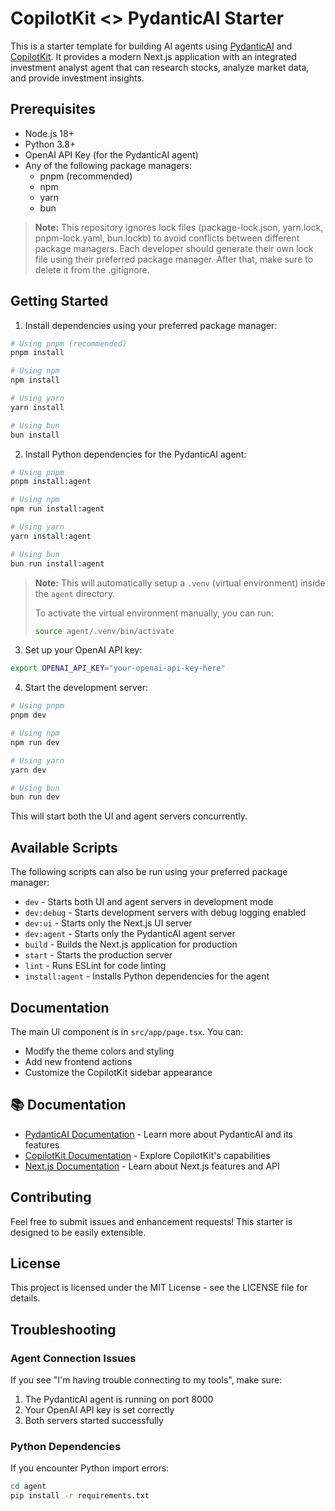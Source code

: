 # CopilotKit <> PydanticAI Starter

This is a starter template for building AI agents using [PydanticAI](https://ai.pydantic.dev/) and [CopilotKit](https://copilotkit.ai). It provides a modern Next.js application with an integrated investment analyst agent that can research stocks, analyze market data, and provide investment insights.

## Prerequisites

- Node.js 18+ 
- Python 3.8+
- OpenAI API Key (for the PydanticAI agent)
- Any of the following package managers:
  - pnpm (recommended)
  - npm
  - yarn
  - bun

> **Note:** This repository ignores lock files (package-lock.json, yarn.lock, pnpm-lock.yaml, bun.lockb) to avoid conflicts between different package managers. Each developer should generate their own lock file using their preferred package manager. After that, make sure to delete it from the .gitignore.

## Getting Started

1. Install dependencies using your preferred package manager:
```bash
# Using pnpm (recommended)
pnpm install

# Using npm
npm install

# Using yarn
yarn install

# Using bun
bun install
```

2. Install Python dependencies for the PydanticAI agent:
```bash
# Using pnpm
pnpm install:agent

# Using npm
npm run install:agent

# Using yarn
yarn install:agent

# Using bun
bun run install:agent
```

> **Note:** This will automatically setup a `.venv` (virtual environment) inside the `agent` directory.  
>
> To activate the virtual environment manually, you can run:
> ```bash
> source agent/.venv/bin/activate
> ```


3. Set up your OpenAI API key:
```bash
export OPENAI_API_KEY="your-openai-api-key-here"
```

4. Start the development server:
```bash
# Using pnpm
pnpm dev

# Using npm
npm run dev

# Using yarn
yarn dev

# Using bun
bun run dev
```

This will start both the UI and agent servers concurrently.

## Available Scripts
The following scripts can also be run using your preferred package manager:
- `dev` - Starts both UI and agent servers in development mode
- `dev:debug` - Starts development servers with debug logging enabled
- `dev:ui` - Starts only the Next.js UI server
- `dev:agent` - Starts only the PydanticAI agent server
- `build` - Builds the Next.js application for production
- `start` - Starts the production server
- `lint` - Runs ESLint for code linting
- `install:agent` - Installs Python dependencies for the agent

## Documentation

The main UI component is in `src/app/page.tsx`. You can:
- Modify the theme colors and styling
- Add new frontend actions
- Customize the CopilotKit sidebar appearance

## 📚 Documentation

- [PydanticAI Documentation](https://ai.pydantic.dev) - Learn more about PydanticAI and its features
- [CopilotKit Documentation](https://docs.copilotkit.ai) - Explore CopilotKit's capabilities
- [Next.js Documentation](https://nextjs.org/docs) - Learn about Next.js features and API


## Contributing

Feel free to submit issues and enhancement requests! This starter is designed to be easily extensible.

## License

This project is licensed under the MIT License - see the LICENSE file for details.

## Troubleshooting

### Agent Connection Issues
If you see "I'm having trouble connecting to my tools", make sure:
1. The PydanticAI agent is running on port 8000
2. Your OpenAI API key is set correctly
3. Both servers started successfully

### Python Dependencies
If you encounter Python import errors:
```bash
cd agent
pip install -r requirements.txt
```
